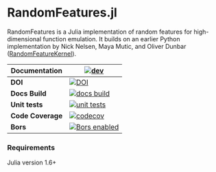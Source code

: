 # RandomFeatures.jl

RandomFeatures is a Julia implementation of random features for high-dimensional function emulation. It builds on an earlier Python implementation by Nick Nelsen, Maya Mutic, and Oliver Dunbar ([RandomFeatureKernel](https://github.com/odunbar/RandomFeatureKernel)).


| **Documentation**    | [![dev][docs-latest-img]][docs-latest-url]       |
|----------------------|--------------------------------------------------|
| **DOI**              | [![DOI][zenodo-img]][zenodo-latest-url]          |
| **Docs Build**       | [![docs build][docs-bld-img]][docs-bld-url]      |
| **Unit tests**       | [![unit tests][unit-tests-img]][unit-tests-url]  |
| **Code Coverage**    | [![codecov][codecov-img]][codecov-url]           |
| **Bors**             | [![Bors enabled][bors-img]][bors-url]            |


[zenodo-img]: https://zenodo.org/badge/523830850.svg
[zenodo-latest-url]: https://zenodo.org/badge/latestdoi/523830850

[docs-latest-img]: https://img.shields.io/badge/docs-latest-blue.svg
[docs-latest-url]: https://CliMA.github.io/RandomFeatures.jl/dev/

[docs-bld-img]: https://github.com/CliMA/RandomFeatures.jl/actions/workflows/Docs.yml/badge.svg?branch=main
[docs-bld-url]: https://github.com/CliMA/RandomFeatures.jl/actions/workflows/Docs.yml

[unit-tests-img]: https://github.com/CliMA/RandomFeatures.jl/actions/workflows/Tests.yml/badge.svg?branch=main
[unit-tests-url]: https://github.com/CliMA/RandomFeatures.jl/actions/workflows/Tests.yml

[bors-img]: https://bors.tech/images/badge_small.svg
[bors-url]: https://app.bors.tech/repositories/32227

[codecov-img]: https://codecov.io/gh/CliMA/RandomFeatures.jl/branch/main/graph/badge.svg
[codecov-url]: https://codecov.io/gh/CliMA/RandomFeatures.jl

### Requirements
Julia version 1.6+ 

